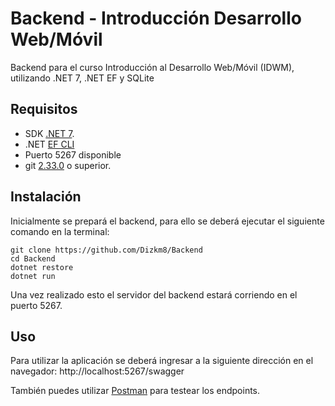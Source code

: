 # Backend -  Introducción Desarrollo Web/Móvil
Backend para el curso Introducción al Desarrollo Web/Móvil (IDWM), utilizando .NET 7, .NET EF y SQLite
## Requisitos

- SDK [.NET 7](https://dotnet.microsoft.com/es-es/download/dotnet/7.0).
- .NET [EF CLI](https://www.nuget.org/packages/dotnet-ef/)
- Puerto 5267 disponible
- git [2.33.0](https://git-scm.com/downloads) o superior.

## Instalación

Inicialmente se prepará el backend, para ello se deberá ejecutar el siguiente comando en la terminal:
```
git clone https://github.com/Dizkm8/Backend
cd Backend
dotnet restore
dotnet run
```

Una vez realizado esto el servidor del backend estará corriendo en el puerto 5267.

## Uso

Para utilizar la aplicación se deberá ingresar a la siguiente dirección en el navegador: http://localhost:5267/swagger

También puedes utilizar [Postman](https://www.postman.com/) para testear los endpoints.


